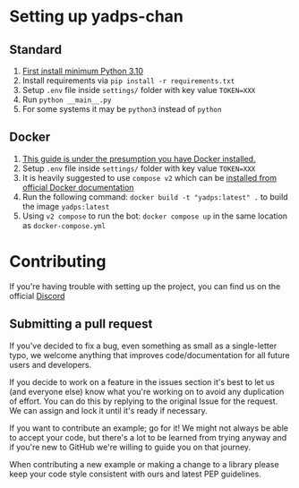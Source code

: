 # Setting up yadps-chan

## Standard
1. [First install minimum Python 3.10](https://www.python.org/downloads/)
2. Install requirements via `pip install -r requirements.txt`
3. Setup `.env` file inside `settings/` folder with key value `TOKEN=XXX`
4. Run `python __main__.py` 
5. For some systems it may be `python3` instead of `python`

## Docker
1. [This guide is under the presumption you have Docker installed.](https://docs.docker.com/get-docker/)
2. Setup `.env` file inside `settings/` folder with key value `TOKEN=XXX`
3. It is heavily suggested to use `compose v2` which can be [installed from official Docker documentation](https://docs.docker.com/compose/cli-command/)
4. Run the following command: `docker build -t "yadps:latest" .` to build the image `yadps:latest`
5. Using `v2 compose` to run the bot: `docker compose up` in the same location as `docker-compose.yml`

# Contributing
If you're having trouble with setting up the project, you can find us on the official [Discord](https://discord.gg/zFBfXDY7RY)

## Submitting a pull request
If you've decided to fix a bug, even something as small as a single-letter typo, we welcome anything that improves code/documentation for all future users and developers.

If you decide to work on a feature in the issues section it's best to let us (and everyone else) know what you're working on to avoid any duplication of effort. You can do this by replying to the original Issue for the request.
We can assign and lock it until it's ready if necessary.

If you want to contribute an example; go for it! We might not always be able to accept your code, but there's a lot to be learned from trying anyway and if you're new to GitHub we're willing to guide you on that journey.

When contributing a new example or making a change to a library please keep your code style consistent with ours and latest PEP guidelines.